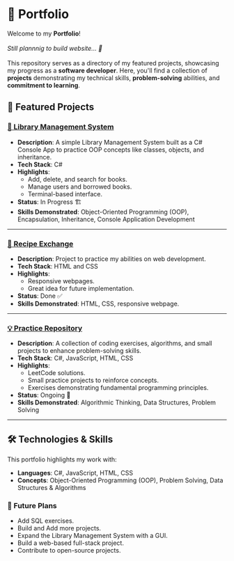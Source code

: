 # 📌 Portfolio
Welcome to my **Portfolio**!\
\
*_Still plannnig to build website... 🚧_*\
\
This repository serves as a directory of my featured projects, showcasing my progress as a **software developer**. Here, you'll find a collection of **projects** demonstrating my technical skills, **problem-solving** abilities, and **commitment to learning**.

## 🌟 Featured Projects

### [📖 Library Management System](https://github.com/Gabriel-MRodrigues/Library-Management-System)
- **Description**: A simple Library Management System built as a C# Console App to practice OOP concepts like classes, objects, and inheritance.
- **Tech Stack**: C#
- **Highlights**:
  - Add, delete, and search for books.
  - Manage users and borrowed books.
  - Terminal-based interface.
- **Status**: In Progress 🏗️
- **Skills Demonstrated**: Object-Oriented Programming (OOP), Encapsulation, Inheritance, Console Application Development

---

### [🍳 Recipe Exchange](https://gabriel-mrodrigues.github.io/Recipe-Exchange)

- **Description**: Project to practice my abilities on web development.
- **Tech Stack**: HTML and CSS
- **Highlights**:
  - Responsive webpages.
  - Great idea for future implementation.
- **Status**: Done ✅
- **Skills Demonstrated**: HTML, CSS, responsive webpage.

---

  ### [💡 Practice Repository](https://github.com/Gabriel-MRodrigues/Practice)
- **Description**: A collection of coding exercises, algorithms, and small projects to enhance problem-solving skills.
- **Tech Stack**: C#, JavaScript, HTML, CSS
- **Highlights**:
  - LeetCode solutions.
  - Small practice projects to reinforce concepts.
  - Exercises demonstrating fundamental programming principles.
- **Status**: Ongoing 🔄
- **Skills Demonstrated**: Algorithmic Thinking, Data Structures, Problem Solving

---

## 🛠️ Technologies & Skills
This portfolio highlights my work with:
- **Languages**: C#, JavaScript, HTML, CSS
- **Concepts**: Object-Oriented Programming (OOP), Problem Solving, Data Structures & Algorithms

### 🚀 Future Plans
- Add SQL exercises.
- Build and Add more projects.
- Expand the Library Management System with a GUI.
- Build a web-based full-stack project.
- Contribute to open-source projects.
